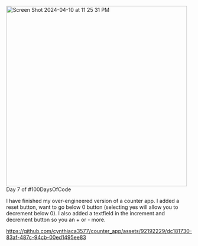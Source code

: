 <img width="489" alt="Screen Shot 2024-04-10 at 11 25 31 PM" src="https://github.com/cynthiaca3577/counter_app/assets/92192229/c8984ed4-c5c7-45de-b3db-e21f3c14b923">Day 7 of #100DaysOfCode    

I have finished my over-engineered version of a counter app. 
I added a reset button, want to go below 0 button (selecting yes will allow you to decrement below 0).
I also added a textfield in the increment and decrement button so you an + or - more.


https://github.com/cynthiaca3577/counter_app/assets/92192229/dc181730-83af-487c-94cb-00ed1495ee83

